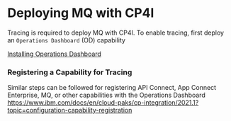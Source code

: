 # Deploying MQ with CP4I
Tracing is required to deploy MQ with CP4I. To enable tracing, first deploy an ``Operations Dashboard`` (OD) capability

[Installing Operations Dashboard](https://www.ibm.com/docs/en/cloud-paks/cp-integration/2021.1?topic=configuration-installation)

### Registering a Capability for Tracing
Similar steps can be followed for registering API Connect, App Connect Enterprise, MQ, or other capabilities with the Operations Dashboard
https://www.ibm.com/docs/en/cloud-paks/cp-integration/2021.1?topic=configuration-capability-registration
